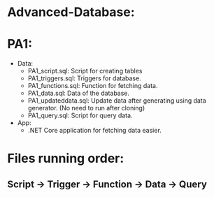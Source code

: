# Advanced-Database:
# PA1:
- Data:
  - PA1_script.sql: Script for creating tables
  - PA1_triggers.sql: Triggers for database.
  - PA1_functions.sql: Function for fetching data.
  - PA1_data.sql: Data of the database.
  - PA1_updateddata.sql: Update data after generating using data generator. (No need to run after cloning)
  - PA1_query.sql: Script for query data.
- App:
  - .NET Core application for fetching data easier.
# Files running order:
## Script -> Trigger -> Function -> Data -> Query
